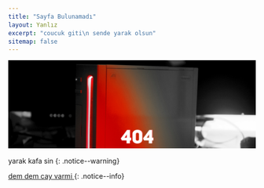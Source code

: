 ```yaml
---
title: "Sayfa Bulunamadı"
layout: Yanlız
excerpt: "coucuk giti\n sende yarak olsun"
sitemap: false
---
```


![+90](/images/404.jpg)

yarak kafa sin
{: .notice--warning}

[dem dem cay varmi ](site-haritasi)
{: .notice--info}
